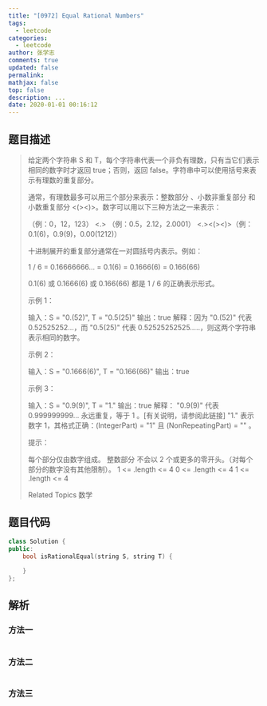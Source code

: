 ```yaml
---
title: "[0972] Equal Rational Numbers"
tags:
  - leetcode
categories:
  - leetcode
author: 张学志
comments: true
updated: false
permalink:
mathjax: false
top: false
description: ...
date: 2020-01-01 00:16:12
---
```


## 题目描述

> 给定两个字符串 S 和 T，每个字符串代表一个非负有理数，只有当它们表示相同的数字时才返回 true；否则，返回 false。字符串中可以使用括号来表示有理数的重复部分。 
> 
> 通常，有理数最多可以用三个部分来表示：整数部分 <IntegerPart>、小数非重复部分 <NonRepeatingPart> 和小数重复部分 <(><RepeatingPart><)>。数字可以用以下三种方法之一来表示： 
> 
> 
> <IntegerPart>（例：0，12，123） 
> <IntegerPart><.><NonRepeatingPart> （例：0.5，2.12，2.0001） 
> <IntegerPart><.><NonRepeatingPart><(><RepeatingPart><)>（例：0.1(6)，0.9(9)，0.00(1212)） 
> 
> 
> 十进制展开的重复部分通常在一对圆括号内表示。例如： 
> 
> 1 / 6 = 0.16666666... = 0.1(6) = 0.1666(6) = 0.166(66) 
> 
> 0.1(6) 或 0.1666(6) 或 0.166(66) 都是 1 / 6 的正确表示形式。 
> 
> 
> 
> 示例 1： 
> 
> 输入：S = "0.(52)", T = "0.5(25)"
> 输出：true
> 解释：因为 "0.(52)" 代表 0.52525252...，而 "0.5(25)" 代表 0.52525252525.....，则这两个字符串表示相同的数字。
> 
> 
> 示例 2： 
> 
> 输入：S = "0.1666(6)", T = "0.166(66)"
> 输出：true
> 
> 
> 示例 3： 
> 
> 输入：S = "0.9(9)", T = "1."
> 输出：true
> 解释：
> "0.9(9)" 代表 0.999999999... 永远重复，等于 1 。[有关说明，请参阅此链接]
> "1." 表示数字 1，其格式正确：(IntegerPart) = "1" 且 (NonRepeatingPart) = "" 。 
> 
> 
> 
> 提示： 
> 
> 
> 每个部分仅由数字组成。 
> 整数部分 <IntegerPart> 不会以 2 个或更多的零开头。（对每个部分的数字没有其他限制）。 
> 1 <= <IntegerPart>.length <= 4 
> 0 <= <NonRepeatingPart>.length <= 4 
> 1 <= <RepeatingPart>.length <= 4 
> 
> Related Topics 数学

## 题目代码

```cpp
class Solution {
public:
    bool isRationalEqual(string S, string T) {
        
    }
};
```

## 解析

### 方法一

```cpp

```

### 方法二

```cpp

```

### 方法三

```cpp

```

